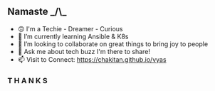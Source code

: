 ## Namaste \_/\\_
- 🙃 I'm a Techie - Dreamer - Curious
- 🌱 I’m currently learning Ansible & K8s
- 👯 I’m looking to collaborate on great things to bring joy to people
- 💬 Ask me about tech buzz I'm there to share!
- 📫 Visit to Connect: https://chakitan.github.io/vyas

### T H A N K S
